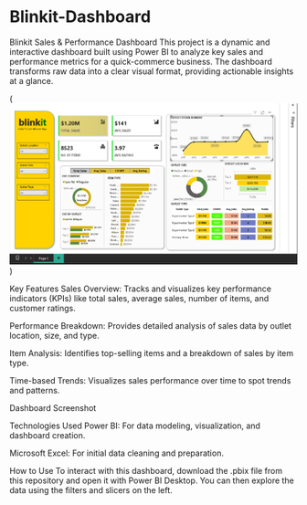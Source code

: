 # Blinkit-Dashboard
Blinkit Sales & Performance Dashboard
This project is a dynamic and interactive dashboard built using Power BI to analyze key sales and performance metrics for a quick-commerce business. The dashboard transforms raw data into a clear visual format, providing actionable insights at a glance.

(![Blinkit Dashboard Screenshot](BLINKIT%20STORE%20DATA%20ANALYTICS/blinkit-dashboard.png))

Key Features
Sales Overview: Tracks and visualizes key performance indicators (KPIs) like total sales, average sales, number of items, and customer ratings.

Performance Breakdown: Provides detailed analysis of sales data by outlet location, size, and type.

Item Analysis: Identifies top-selling items and a breakdown of sales by item type.

Time-based Trends: Visualizes sales performance over time to spot trends and patterns.

Dashboard Screenshot

Technologies Used
Power BI: For data modeling, visualization, and dashboard creation.

Microsoft Excel: For initial data cleaning and preparation.

How to Use
To interact with this dashboard, download the .pbix file from this repository and open it with Power BI Desktop. You can then explore the data using the filters and slicers on the left.
